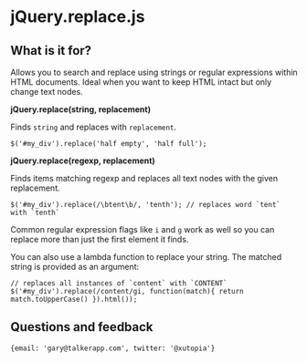 # jQuery.replace.js

## What is it for?

Allows you to search and replace using strings or regular expressions within HTML documents.  Ideal when you want to keep HTML intact but only change text nodes.

**jQuery.replace(string, replacement)**
  
  Finds `string` and replaces with `replacement`.
  
    $('#my_div').replace('half empty', 'half full');
  
**jQuery.replace(regexp, replacement)**

  Finds items matching regexp and replaces all text nodes with the given replacement.
  
    $('#my_div').replace(/\btent\b/, 'tenth'); // replaces word `tent` with `tenth`
  
  Common regular expression flags like `i` and `g` work as well so you can replace more than just the first element it finds.
  
  You can also use a lambda function to replace your string.  The matched string is provided as an argument:
    
    // replaces all instances of `content` with `CONTENT`
    $('#my_div').replace(/content/gi, function(match){ return match.toUpperCase() }).html()); 

## Questions and feedback

    {email: 'gary@talkerapp.com', twitter: '@xutopia'}
